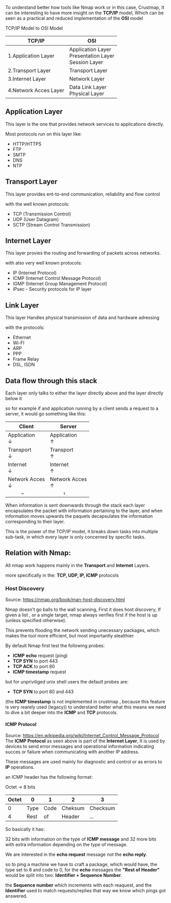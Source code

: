 To understand better how tools like Nmap work or in this case, Crustmap, It can be interesting to have more insight on the **TCP/IP** model, Which can be seen as a practical and reduced implementation of the  **OSI** model


TCP/IP Model  to OSI Model

| TCP/IP                | OSI                                                      |
| --------------------- | -------------------------------------------------------- |
| 1.Application Layer   | Application Layer<br>Presentation Layer<br>Session Layer |
| 2.Transport Layer     | Transport Layer                                          |
| 3.Internet Layer      | Network Layer                                            |
| 4.Network Acces Layer | Data Link Layer <br>Physical Layer                       |

## Application Layer
This layer is the one that provides network services to applications directly.

Most protocols run on this layer like:
- HTTP/HTTPS
- FTP
- SMTP
- DNS
- NTP

## Transport Layer
This layer provides ent-to-end communication, reliability and flow control

with the well known protocols:
- TCP (Transmission Control)
- UDP (User Datagram)
- SCTP (Stream Control Transmission)

## Internet Layer
This layer provies the routing and forwarding of packets across networks.

with also very well known protocols:
- IP (Internet Protocol)
- ICMP (Internet Control Message Protocol)
- IGMP (Internet Group Management Protocol)
- IPsec - Security protocols for IP layer

## Link Layer
This layer Handles physical transmission of data and hardware adressing

with the protocols:
- Ethernet
- Wi-FI
- ARP
- PPP
- Frame Relay 
- DSL, ISDN

## Data flow through this stack

Each layer only talks to  either the layer directly above and the layer directly below it

so for example if and application running by a client sends a request to a server,
it would go something like this:



| Client                      | Server                       |
| --------------------------- | ---------------------------- |
| Application<br>         ↓   | Application<br>          ↑   |
| Transport<br>         ↓     | Transport<br>          ↑     |
| Internet<br>         ↓      | Internet<br>          ↑      |
| Network Acces<br>         ↓ | Network Acces<br>          ↑ |
| `      →     `              | `      ↑ `                   |

When information is sent downwards through the stack each layer encapsulates the packet with information pertaining to the layer, and when information moves upwards the paquets decapsulates the information corresponding to their layer.

This is the power of the TCP/IP model, it breaks down tasks into multiple sub-task, in which every layer is only concerned by specific tasks.


## Relation with Nmap:

All nmap work happens mainly in the **Transport** and **Internet** Layers.

more specifically in the: **TCP, UDP, IP, ICMP** protocols
### Host Discovery
Source: https://nmap.org/book/man-host-discovery.html

Nmap doesn't go balls to the wall scanning, First it does host discovery, If given a list , or a single target, nmap always verifies first if the host is up (unless specified otherwise).

This prevents flooding the network sending unecessary packages, which makes the tool more efficient, but most importantly stealthier.

By default Nmap first test the following probes:
- **ICMP** **echo** request (ping)
- **TCP SYN** to port 443
- **TCP ACK** to port 80 
- **ICMP timestamp** request

but for unpriviliged unix shell users the default probes are:
- **TCP SYN** to port 80 and 443

(the **ICMP timestamp** is not implemented in crustmap , because this feature is very rearely used (legacy))
to understand better what this means we need to dive a bit deeper into the **ICMP** and **TCP** protocols.


#### ICMP Protocol

Source: https://en.wikipedia.org/wiki/Internet_Control_Message_Protocol
The **ICMP Protocol** as seen above is part of the **Internet Layer**, It is used by devices to send error messages and operational information indicating succes or failure when communicating with another IP address.

These messages are used mainly for diagnostic and control or as errors to **IP** operations.

an ICMP header has the following format:

Octet -> 8 bits

| Octet | 0    | 1    | 2       | 3        |
| ----- | ---- | ---- | ------- | -------- |
| 0     | Type | Code | Cheksum | Checksum |
| 4     | Rest | of   | Header  | ...      |

So basically it has:

32 bits with information on the type of **ICMP message** and 32 more bits with extra information depending on the type of message.

We are interested in the **echo request** message not the **echo reply**.

so to ping a machine we have to craft a package,
which would have, the type set to 8 and code to 0, for the **echo** messages the **"Rest of Header"** would be split into two: **Identifier + Sequence Number**.

the **Sequence number** which increments with each reaquest, and the **Identifier** used to match requests/replies that way we know which pings got answered.
